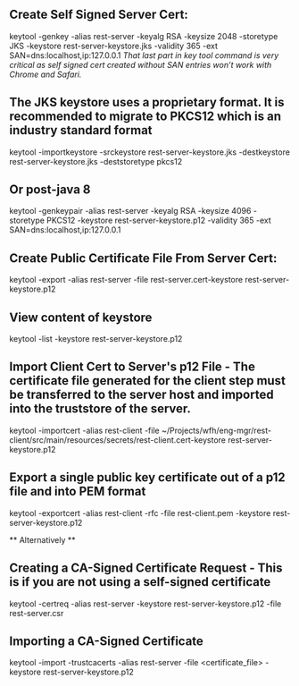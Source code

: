 ## Create Self Signed Server Cert:
keytool -genkey -alias rest-server -keyalg RSA -keysize 2048 -storetype JKS -keystore rest-server-keystore.jks -validity 365 -ext SAN=dns:localhost,ip:127.0.0.1
*That last part in key tool command is very critical as self signed cert created without SAN entries won’t work with Chrome and Safari.*

## The JKS keystore uses a proprietary format. It is recommended to migrate to PKCS12 which is an industry standard format
keytool -importkeystore -srckeystore rest-server-keystore.jks -destkeystore rest-server-keystore.jks -deststoretype pkcs12

## Or post-java 8
keytool -genkeypair -alias rest-server -keyalg RSA -keysize 4096 -storetype PKCS12 -keystore rest-server-keystore.p12 -validity 365 -ext SAN=dns:localhost,ip:127.0.0.1

## Create Public Certificate File From Server Cert:
keytool -export -alias rest-server -file rest-server.cert-keystore rest-server-keystore.p12

## View content of keystore
keytool -list -keystore rest-server-keystore.p12

## Import Client Cert to Server's p12 File - The certificate file generated for the client step must be transferred to the server host and imported into the truststore of the server.
keytool -importcert -alias rest-client -file ~/Projects/wfh/eng-mgr/rest-client/src/main/resources/secrets/rest-client.cert-keystore rest-server-keystore.p12

## Export a single public key certificate out of a p12 file and into PEM format
keytool -exportcert -alias rest-client -rfc -file rest-client.pem -keystore rest-server-keystore.p12

** Alternatively **
## Creating a CA-Signed Certificate Request - This is if you are not using a self-signed certificate
keytool -certreq -alias rest-server -keystore rest-server-keystore.p12 -file rest-server.csr

## Importing a CA-Signed Certificate
keytool -import -trustcacerts -alias rest-server -file <certificate_file> -keystore rest-server-keystore.p12